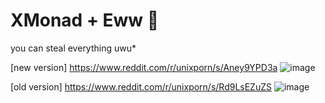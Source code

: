 # XMonad + Eww 🌸

you can steal everything uwu*

[new version]
https://www.reddit.com/r/unixporn/s/Aney9YPD3a
![image](https://github.com/Tail-R/xmonad_eww_dotfiles/assets/132870183/95fea5d7-28c2-442e-af79-25a2f5a93587)

[old version]
https://www.reddit.com/r/unixporn/s/Rd9LsEZuZS
![image](https://github.com/Tail-R/xmonad_eww_dotfiles/assets/132870183/ce5286a3-2f4f-40b4-8d9b-c4d8c13d342c)

